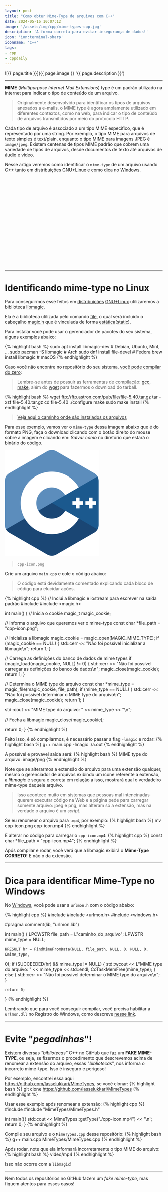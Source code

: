 ```yaml
---
layout: post
title: "Como obter Mime-Type de arquivos com C++"
date: 2024-05-16 10:07:12
image: '/assets/img/cpp/mime-types-cpp.jpg'
description: 'A forma correta para evitar insegurança de dados!'
icon: 'ion:terminal-sharp'
iconname: 'C++'
tags:
- cpp
- cppdaily
---
```


![{{ page.title }}]({{ page.image }} '{{ page.description }}')

---

**MIME** (*Multipurpose Internet Mail Extensions*) type é um padrão utilizado na internet para indicar o tipo de conteúdo de um arquivo. 

> Originalmente desenvolvido para identificar os tipos de arquivos anexados a e-mails, o MIME type é agora amplamente utilizado em diferentes contextos, como na web, para indicar o tipo de conteúdo de arquivos transmitidos por meio do protocolo HTTP.

Cada tipo de arquivo é associado a um tipo MIME específico, que é representado por uma string. Por exemplo, o tipo MIME para arquivos de texto simples é text/plain, enquanto o tipo MIME para imagens JPEG é `image/jpeg`. Existem centenas de tipos MIME padrão que cobrem uma variedade de tipos de arquivos, desde documentos de texto até arquivos de áudio e vídeo.

Nesse artigo veremos como identificar o `mime-type` de um arquivo usando [C++](https://terminalroot.com.br/tags#cpp) tanto em distribuições [GNU+Linux](https://terminalroot.com.br/tags#gnulinux) e como dica no [Windows](https://terminalroot.com.br/tags#windows).


<!-- SQUARE - GAMES ROOT -->
<script async src="//pagead2.googlesyndication.com/pagead/js/adsbygoogle.js"></script>
<ins class="adsbygoogle"
style="display:inline-block;width:336px;height:280px"
data-ad-client="ca-pub-2838251107855362"
data-ad-slot="5351066970"></ins>
<script>
(adsbygoogle = window.adsbygoogle || []).push({});
</script>

---

# Identificando mime-type no Linux
Para conseguirmos esse feitos em [distribuições](https://terminalroot.com.br/tags#distro) [GNU+Linux](https://terminalroot.com.br/tags#gnulinux) utilizaremos a biblioteca [libmagic](https://terminalroot.com.br/tags#https://man.netbsd.org/libmagic.3).

Ela é a biblioteca utilizada pelo comando [file](https://darwinsys.com/file/), o qual será incluido o cabeçalho [magic.h](https://github.com/torvalds/linux/blob/master/include/uapi/linux/magic.h) que é vinculada de forma [estática](https://en.wikipedia.org/wiki/Static_library)([static](https://www.ibm.com/docs/pt-br/integration-bus/10.0?topic=libraries-static)).

Para instalar você pode usar o gerenciador de pacotes do seu sistema, alguns exemplos abaixo:

{% highlight bash %}
sudo apt install libmagic-dev # Debian, Ubuntu, Mint, ...
sudo pacman -S libmagic # Arch
sudo dnf install file-devel # Fedora
brew install libmagic # macOS
{% endhighlight %}

Caso você não encontre no repositório do seu sistema, <u>você pode compilar do zero</u>:
> Lembre-se antes de possuir as ferramentas de compilação: [gcc](https://terminalroot.com.br/tags#gcc), [make](https://terminalroot.com.br/tags#make), além do [wget](https://terminalroot.com.br/2019/05/aprenda-a-explorar-o-comando-wget.html) para fazermos o download do tarball.

{% highlight bash %}
wget ftp://ftp.astron.com/pub/file/file-5.40.tar.gz
tar -xzf file-5.40.tar.gz
cd file-5.40
./configure
make
sudo make install
{% endhighlight %}
> [Veja aqui o caminho onde são instalados os arquivos](https://gist.github.com/terroo/8adeb310dac49dca7eb5529b53600ac8)

Para esse exemplo, vamos ver o `mime-type` dessa imagem abaixo que é do formato PNG, faça o download clicando com o botão direito do mouse sobre a imagem e clicando em: *Salvar como* no diretório que estará o binário do código.

![imagem: cpp-icon.png, para download](/assets/img/cpp/cpp-icon.png) 
> `cpp-icon.png`

Crie um arquivo `main.cpp` e cole o código abaixo:
> O código está devidamente comentado explicando cada bloco de código para elucidar ações.

{% highlight cpp %}
// Inclui a libmagic e iostream para escrever na saída padrão
#include <iostream>
#include <magic.h>

int main() {
  // Inicia o cookie
  magic_t magic_cookie;

  // Informa o arquivo que queremos ver o mime-type
  const char *file_path = "cpp-icon.png";

  // Inicializa a libmagic
  magic_cookie = magic_open(MAGIC_MIME_TYPE);
  if (magic_cookie == NULL) {
    std::cerr << "Não foi possível inicializar a libmagic\n";
    return 1;
  }

  // Carrega as definições do banco de dados de mime types
  if (magic_load(magic_cookie, NULL) != 0) {
    std::cerr << "Não foi possível carregar as definições do banco de dados\n";
    magic_close(magic_cookie);
    return 1;
  }

  // Determina o MIME type do arquivo
  const char *mime_type = magic_file(magic_cookie, file_path);
  if (mime_type == NULL) {
    std::cerr << "Não foi possível determinar o MIME type do arquivo\n";
    magic_close(magic_cookie);
    return 1;
  }

  std::cout << "MIME type do arquivo: " << mime_type << "\n";

  // Fecha a libmagic
  magic_close(magic_cookie);

  return 0;
}
{% endhighlight %}

Feito isso, é só compilarmos, é necessário passar a flag `-lmagic` e rodar:
{% highlight bash %}
g++ main.cpp -lmagic
./a.out
{% endhighlight %}

A possível e provavel saída será:
{% highlight bash %}
MIME type do arquivo: image/png
{% endhighlight %}

Note que se alterarmos a extensão do arquivo para uma extensão qualquer, mesmo o gerenciador de arquivos exibindo um ícone referente a extensão, a *libmagic* é segura e correta em relação a isso, mostrará qual o verdadeiro mime-type daquele arquivo.
> Isso acontece muito em sistemas que pessoas mal intencinadas querem executar código na Web e a página pede para carregar somente arquivo: jpeg e png, mas alteram só a extensão, mas na verdade o arquivo é um *script*.

Se eu renomear o arquivo para `.mp4`, por exemplo:
{% highlight bash %}
mv cpp-icon.png cpp-icon.mp4
{% endhighlight %}

E alterar no código para carregar o `cpp-icon.mp4`:
{% highlight cpp %}
const char *file_path = "cpp-icon.mp4";
{% endhighlight %}

Após compilar e rodar, você verá que a libmagic exibirá o **Mime-Type CORRETO!** E não o da extensão.


<!-- RECTANGLE 2 - OnParagragraph -->
<script async src="//pagead2.googlesyndication.com/pagead/js/adsbygoogle.js"></script>
<ins class="adsbygoogle"
style="display:block; text-align:center;"
data-ad-layout="in-article"
data-ad-format="fluid"
data-ad-client="ca-pub-2838251107855362"
data-ad-slot="8549252987"></ins>
<script>
(adsbygoogle = window.adsbygoogle || []).push({});
</script>

---

# Dica para identificar Mime-Type no Windows
No [Windows](https://terminalroot.com.br/tags#windows), você pode usar a `urlmon.h` com o código abaixo:

{% highlight cpp %}
#include <iostream>
#include <urlmon.h>
#include <windows.h>

#pragma comment(lib, "urlmon.lib")

int main() {
    LPCWSTR file_path = L"caminho_do_arquivo";
    LPWSTR mime_type = NULL;

    HRESULT hr = FindMimeFromData(NULL, file_path, NULL, 0, NULL, 0, &mime_type,
0); if (SUCCEEDED(hr) && mime_type != NULL) { std::wcout << L"MIME type do
arquivo: " << mime_type << std::endl; CoTaskMemFree(mime_type); } else {
        std::cerr << "Não foi possível determinar o MIME type do arquivo\n";
    }

    return 0;
}
{% endhighlight %}

Lembrando que para você conseguir compilar, você precisa habilitar a `urlmon.dll` no Registro do Windows, como descreve [nesse link](https://answers.microsoft.com/en-us/windows/forum/all/lost-urlmondll/13eddedb-444c-40b8-9bf6-871f95741eee).

---

# Evite "*pegadinhas*"!
Existem diversas *"bibliotecas"* C++ no GitHub que faz um **FAKE MIME-TYPE**, ou seja, se fizermos o procedimento que descrevemos acima de renomear a extensão do arquivo, essas "*bibliotecas*", nos informa o incorreto mime-type. Isso é inseguro e perigoso!

Por exemplo, encontrei essa aqui <https://github.com/lasselukkari/MimeTypes>, se você clonar:
{% highlight bash %}
git clone https://github.com/lasselukkari/MimeTypes
{% endhighlight %}

Usar esse exemplo após renomear a extensão:
{% highlight cpp %}
#include <iostream>
#include "MimeTypes/MimeTypes.h"

int main(){
  std::cout << MimeTypes::getType("./cpp-icon.mp4") << '\n';
  return 0;
}
{% endhighlight %}

Compile seu arquivo e o `MimeTypes.cpp` desse repositório:
{% highlight bash %}
g++ main.cpp MimeTypes/MimeTypes.cpp 
{% endhighlight %}

Após rodar, note que ela informará incorretamente o tipo MIME do arquivo:
{% highlight bash %}
video/mp4
{% endhighlight %}

Isso não ocorre com a `libmagic`!

---

Nem todos os repositórios no GitHub fazem um *fake mime-type*, mas fiquem atentos para esses casos!


